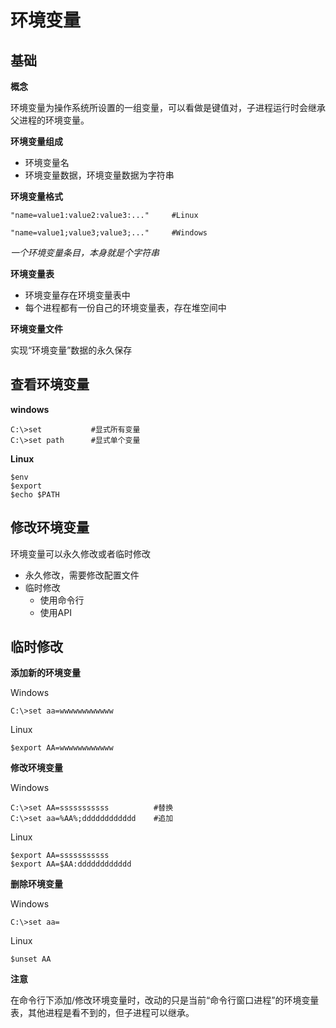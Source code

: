 # 环境变量

## 基础

**概念**

环境变量为操作系统所设置的一组变量，可以看做是键值对，子进程运行时会继承父进程的环境变量。

**环境变量组成**

- 环境变量名
- 环境变量数据，环境变量数据为字符串

**环境变量格式**

```
"name=value1:value2:value3:..."     #Linux

"name=value1;value3;value3;..."     #Windows
```

*一个环境变量条目，本身就是个字符串*

**环境变量表**

- 环境变量存在环境变量表中
- 每个进程都有一份自己的环境变量表，存在堆空间中

**环境变量文件**

实现“环境变量”数据的永久保存

## 查看环境变量

**windows**

```
C:\>set           #显式所有变量
C:\>set path      #显式单个变量
```

**Linux**

```
$env
$export
$echo $PATH
```

## 修改环境变量

环境变量可以永久修改或者临时修改

- 永久修改，需要修改配置文件
- 临时修改
  - 使用命令行
  - 使用API

## 临时修改

**添加新的环境变量**

Windows

```
C:\>set aa=wwwwwwwwwwww
```

Linux

```
$export AA=wwwwwwwwwwww
```

**修改环境变量**

Windows

```
C:\>set AA=sssssssssss          #替换
C:\>set aa=%AA%;dddddddddddd    #追加
```

Linux

```
$export AA=sssssssssss
$export AA=$AA:dddddddddddd
```

**删除环境变量**

Windows

```
C:\>set aa=
```

Linux

```
$unset AA
```

**注意**

在命令行下添加/修改环境变量时，改动的只是当前“命令行窗口进程”的环境变量表，其他进程是看不到的，但子进程可以继承。
